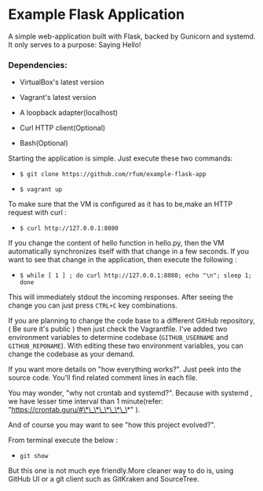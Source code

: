 
#  Example Flask Application

A simple web-application built with Flask, backed by Gunicorn and systemd. It only serves to a purpose: Saying Hello!

###  Dependencies:
  

- VirtualBox's latest version

- Vagrant's latest version

- A loopback adapter(localhost)

- Curl HTTP client(Optional)

- Bash(Optional)

Starting the application is simple. Just execute these two commands:

-  `$ git clone https://github.com/rfum/example-flask-app`

-  `$ vagrant up`
 

To make sure that the VM is configured as it has to be,make an HTTP request with curl :

-  ```$ curl http://127.0.0.1:8080```  

If you change the content of hello function in hello.py, then the VM automatically synchronizes itself with that change in a few seconds. If you want to see that change in the application, then execute the following :

-  ```$ while [ 1 ] ; do curl http://127.0.0.1:8080; echo "\n"; sleep 1; done``` 

This will immediately stdout the incoming responses. After seeing the change you can just press `CTRL+C` key combinations.  

If you are planning to change the code base to a different GitHub repository, ( Be sure it's public )
then just check the Vagrantfile. I've added two environment variables to determine codebase (```GITHUB_USERNAME``` and ```GITHUB_REPONAME```). With editing these two environment variables, you can change the codebase as your demand.

If you want more details on "how everything works?". Just peek into the source code. You'll find related comment lines in each file.

You may wonder, "why not crontab and systemd?". Because with systemd , we have lesser time interval than 1 minute(refer: "https://crontab.guru/#\*\_\*\_\*\_\*\_\*" ).

And of course you may want to see "how this project evolved?".

From terminal execute the below :

-  ```git show ```

But this one is not much eye friendly.More cleaner way to do is, using GitHub UI or a git client such as GitKraken and SourceTree.
